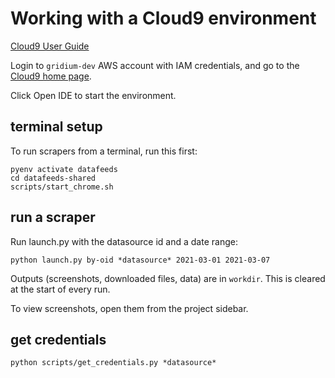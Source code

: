 # Working with a Cloud9 environment

[Cloud9 User Guide](https://docs.aws.amazon.com/cloud9/latest/user-guide/welcome.html)

Login to `gridium-dev` AWS account with IAM credentials, and go to the
[Cloud9 home page](https://console.aws.amazon.com/cloud9/home).

Click Open IDE to start the environment.

## terminal setup

To run scrapers from a terminal, run this first:

```
pyenv activate datafeeds
cd datafeeds-shared
scripts/start_chrome.sh
```

## run a scraper

Run launch.py with the datasource id and a date range:

    python launch.py by-oid *datasource* 2021-03-01 2021-03-07

Outputs (screenshots, downloaded files, data) are in `workdir`. This is cleared at the start of every run.

To view screenshots, open them from the project sidebar.

## get credentials

    python scripts/get_credentials.py *datasource*
